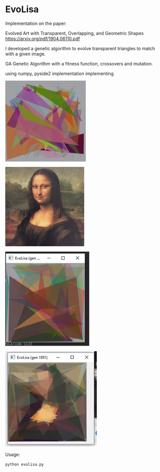 # EvoLisa

Implementation on the paper:

Evolved Art with Transparent, Overlapping, and Geometric Shapes
https://arxiv.org/pdf/1904.06110.pdf

I developed a genetic algorithm to evolve transparent triangles to match with a given image.

GA Genetic Algorithm with a fitness function, crossovers and mutation.

using numpy, pyside2 implementation implementing 


![alt text](images/evolisa.gif "")

![alt text](images/monalisa.png "")

![alt text](images/evolisa.jpg "")

![alt text](images/evolisa_progress.jpg "")

Usage:
```commandline
python evolisa.py
```

